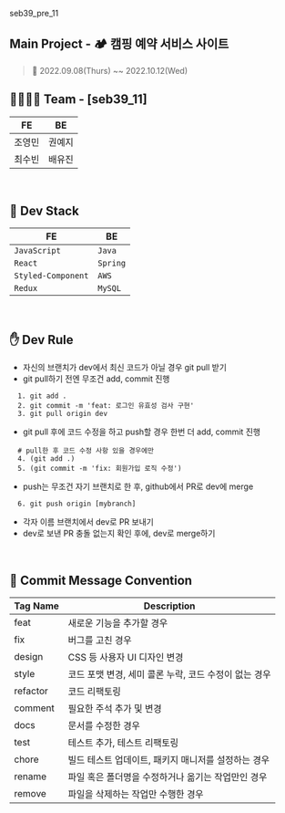 seb39_pre_11

## Main Project - 🏕 캠핑 예약 서비스 사이트

> 📆 2022.09.08(Thurs) ~~ 2022.10.12(Wed)
> <br/>

## 👩‍💻🧑‍💻 Team - [seb39_11]

| FE     | BE     |
| ------ | ------ |
| 조영민 | 권예지 |
| 최수빈 | 배유진 |

<br/>

## 🫧 Dev Stack

| FE                 | BE       |
| ------------------ | -------- |
| `JavaScript`       | `Java`   |
| `React`            | `Spring` |
| `Styled-Component` | `AWS`    |
| `Redux`            | `MySQL`  |

<br/>

## ✋ Dev Rule

- 자신의 브랜치가 dev에서 최신 코드가 아닐 경우 git pull 받기
- git pull하기 전엔 무조건 add, commit 진행

```
  1. git add .
  2. git commit -m 'feat: 로그인 유효성 검사 구현'
  3. git pull origin dev
```

- git pull 후에 코드 수정을 하고 push할 경우 한번 더 add, commit 진행

```
  # pull한 후 코드 수정 사항 있을 경우에만
  4. (git add .)
  5. (git commit -m 'fix: 회원가입 로직 수정')
```

- push는 무조건 자기 브랜치로 한 후, github에서 PR로 dev에 merge

```
  6. git push origin [mybranch]
```

- 각자 이름 브랜치에서 dev로 PR 보내기
- dev로 보낸 PR 충돌 없는지 확인 후에, dev로 merge하기

<br/>

## 📨 Commit Message Convention

| Tag Name | Description                                           |
| -------- | ----------------------------------------------------- |
| feat     | 새로운 기능을 추가할 경우                             |
| fix      | 버그를 고친 경우                                      |
| design   | CSS 등 사용자 UI 디자인 변경                          |
| style    | 코드 포맷 변경, 세미 콜론 누락, 코드 수정이 없는 경우 |
| refactor | 코드 리팩토링                                         |
| comment  | 필요한 주석 추가 및 변경                              |
| docs     | 문서를 수정한 경우                                    |
| test     | 테스트 추가, 테스트 리팩토링                          |
| chore    | 빌드 테스트 업데이트, 패키지 매니저를 설정하는 경우   |
| rename   | 파일 혹은 폴더명을 수정하거나 옮기는 작업만인 경우    |
| remove   | 파일을 삭제하는 작업만 수행한 경우                    |
